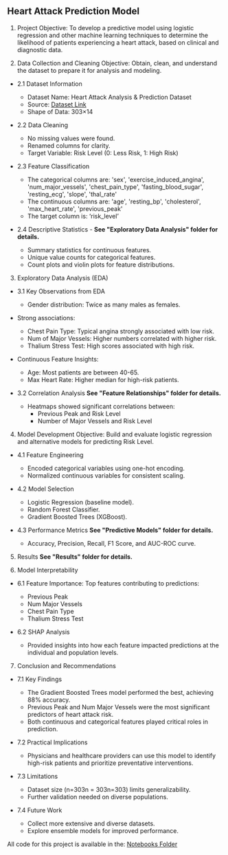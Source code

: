 ## Heart Attack Prediction Model

1. Project Objective:
To develop a predictive model using logistic regression and other machine learning techniques to determine the likelihood of patients experiencing a heart attack, based on clinical and diagnostic data.

2. Data Collection and Cleaning
Objective: Obtain, clean, and understand the dataset to prepare it for analysis and modeling.

  - 2.1 Dataset Information
    - Dataset Name: Heart Attack Analysis & Prediction Dataset
    - Source: [Dataset Link](https://www.kaggle.com/datasets/rashikrahmanpritom/heart-attack-analysis-prediction-dataset)
    - Shape of Data: 303×14

  - 2.2 Data Cleaning
    - No missing values were found.
    - Renamed columns for clarity.
    - Target Variable: Risk Level (0: Less Risk, 1: High Risk)

  - 2.3 Feature Classification
    - The categorical columns are: 'sex', 'exercise_induced_angina', 'num_major_vessels', 'chest_pain_type', 'fasting_blood_sugar', 'resting_ecg', 'slope', 'thal_rate'
    - The continuous columns are: 'age', 'resting_bp', 'cholesterol', 'max_heart_rate', 'previous_peak'
    - The target column is: ‘risk_level’

  - 2.4 Descriptive Statistics - **See "Exploratory Data Analysis" folder for details.**
    - Summary statistics for continuous features.
    - Unique value counts for categorical features.
    - Count plots and violin plots for feature distributions.

3. Exploratory Data Analysis (EDA)

  - 3.1 Key Observations from EDA
    - Gender distribution: Twice as many males as females.
  - Strong associations:
    - Chest Pain Type: Typical angina strongly associated with low risk.
    - Num of Major Vessels: Higher numbers correlated with higher risk.
    - Thalium Stress Test: High scores associated with high risk.
  - Continuous Feature Insights:
    - Age: Most patients are between 40-65.
    - Max Heart Rate: Higher median for high-risk patients.

  - 3.2 Correlation Analysis **See "Feature Relationships" folder for details.**
    - Heatmaps showed significant correlations between:
      - Previous Peak and Risk Level
      - Number of Major Vessels and Risk Level

4. Model Development
Objective: Build and evaluate logistic regression and alternative models for predicting Risk Level.

  - 4.1 Feature Engineering
    - Encoded categorical variables using one-hot encoding.
    - Normalized continuous variables for consistent scaling.

  - 4.2 Model Selection
    - Logistic Regression (baseline model).
    - Random Forest Classifier.
    - Gradient Boosted Trees (XGBoost).

  - 4.3 Performance Metrics **See "Predictive Models" folder for details.**
    - Accuracy, Precision, Recall, F1 Score, and AUC-ROC curve.

5. Results **See "Results" folder for details.**

6. Model Interpretability
  - 6.1 Feature Importance: Top features contributing to predictions:
    - Previous Peak
    - Num Major Vessels
    - Chest Pain Type
    - Thalium Stress Test

  - 6.2 SHAP Analysis
      - Provided insights into how each feature impacted predictions at the individual and population levels.

7. Conclusion and Recommendations

  - 7.1 Key Findings
    - The Gradient Boosted Trees model performed the best, achieving 88% accuracy.
    - Previous Peak and Num Major Vessels were the most significant predictors of heart attack risk.
    - Both continuous and categorical features played critical roles in prediction.

  - 7.2 Practical Implications
    - Physicians and healthcare providers can use this model to identify high-risk patients and prioritize preventative interventions.

  - 7.3 Limitations
    - Dataset size (n=303n = 303n=303) limits generalizability.
    - Further validation needed on diverse populations.

  - 7.4 Future Work
    - Collect more extensive and diverse datasets.
    - Explore ensemble models for improved performance.

All code for this project is available in the: [Notebooks Folder](https://github.com/markcoty/Heart-Attack-Prediction-Model/tree/main/Notebooks)




